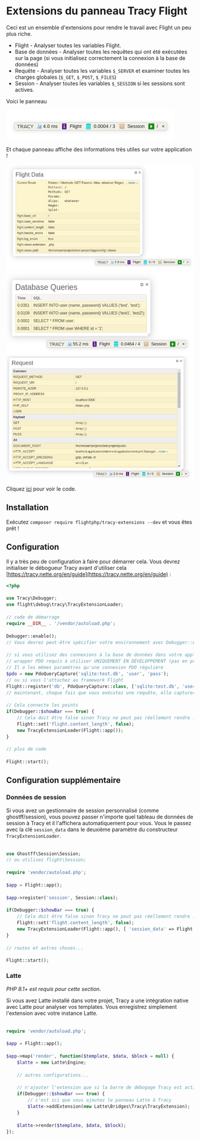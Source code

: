 Extensions du panneau Tracy Flight
=====

Ceci est un ensemble d'extensions pour rendre le travail avec Flight un peu plus riche.

- Flight - Analyser toutes les variables Flight.
- Base de données - Analyser toutes les requêtes qui ont été exécutées sur la page (si vous initialisez correctement la connexion à la base de données)
- Requête - Analyser toutes les variables `$_SERVER` et examiner toutes les charges globales (`$_GET`, `$_POST`, `$_FILES`)
- Session - Analyser toutes les variables `$_SESSION` si les sessions sont actives.

Voici le panneau

![Flight Bar](https://raw.githubusercontent.com/flightphp/tracy-extensions/master/flight-tracy-bar.png)

Et chaque panneau affiche des informations très utiles sur votre application !

![Flight Data](https://raw.githubusercontent.com/flightphp/tracy-extensions/master/flight-var-data.png)
![Flight Database](https://raw.githubusercontent.com/flightphp/tracy-extensions/master/flight-db.png)
![Flight Request](https://raw.githubusercontent.com/flightphp/tracy-extensions/master/flight-request.png)

Cliquez [ici](https://github.com/flightphp/tracy-extensions) pour voir le code.

Installation
-------
Exécutez `composer require flightphp/tracy-extensions --dev` et vous êtes prêt !

Configuration
-------
Il y a très peu de configuration à faire pour démarrer cela. Vous devrez initialiser le débogueur Tracy avant d'utiliser cela [https://tracy.nette.org/en/guide](https://tracy.nette.org/en/guide) :

```php
<?php

use Tracy\Debugger;
use flight\debug\tracy\TracyExtensionLoader;

// code de démarrage
require __DIR__ . '/vendor/autoload.php';

Debugger::enable();
// Vous devrez peut-être spécifier votre environnement avec Debugger::enable(Debugger::DEVELOPMENT)

// si vous utilisez des connexions à la base de données dans votre application, il y a un 
// wrapper PDO requis à utiliser UNIQUEMENT EN DÉVELOPPEMENT (pas en production s'il vous plaît !)
// Il a les mêmes paramètres qu'une connexion PDO régulière
$pdo = new PdoQueryCapture('sqlite:test.db', 'user', 'pass');
// ou si vous l'attachez au framework Flight
Flight::register('db', PdoQueryCapture::class, ['sqlite:test.db', 'user', 'pass']);
// maintenant, chaque fois que vous exécutez une requête, elle capturera le temps, la requête et les paramètres

// Cela connecte les points
if(Debugger::$showBar === true) {
	// Cela doit être false sinon Tracy ne peut pas réellement rendre :(
	Flight::set('flight.content_length', false);
	new TracyExtensionLoader(Flight::app());
}

// plus de code

Flight::start();
```

## Configuration supplémentaire

### Données de session
Si vous avez un gestionnaire de session personnalisé (comme ghostff/session), vous pouvez passer n'importe quel tableau de données de session à Tracy et il l'affichera automatiquement pour vous. Vous le passez avec la clé `session_data` dans le deuxième paramètre du constructeur `TracyExtensionLoader`.

```php

use Ghostff\Session\Session;
// ou utilisez flight\Session;

require 'vendor/autoload.php';

$app = Flight::app();

$app->register('session', Session::class);

if(Debugger::$showBar === true) {
	// Cela doit être false sinon Tracy ne peut pas réellement rendre :(
	Flight::set('flight.content_length', false);
	new TracyExtensionLoader(Flight::app(), [ 'session_data' => Flight::session()->getAll() ]);
}

// routes et autres choses...

Flight::start();
```

### Latte

_PHP 8.1+ est requis pour cette section._

Si vous avez Latte installé dans votre projet, Tracy a une intégration native avec Latte pour analyser vos templates. Vous enregistrez simplement l'extension avec votre instance Latte.

```php

require 'vendor/autoload.php';

$app = Flight::app();

$app->map('render', function($template, $data, $block = null) {
	$latte = new Latte\Engine;

	// autres configurations...

	// n'ajouter l'extension que si la barre de débogage Tracy est activée
	if(Debugger::$showBar === true) {
		// c'est ici que vous ajoutez le panneau Latte à Tracy
		$latte->addExtension(new Latte\Bridges\Tracy\TracyExtension);
	}

	$latte->render($template, $data, $block);
});
```